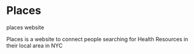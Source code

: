 # Places
places website

Places is a website to connect people searching for Health Resources in their local area in NYC
